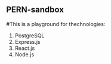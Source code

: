 ## PERN-sandbox


#This is a playground for thechnologies:

 1. PostgreSQL
 2. Express.js
 3. React.js
 4. Node.js

